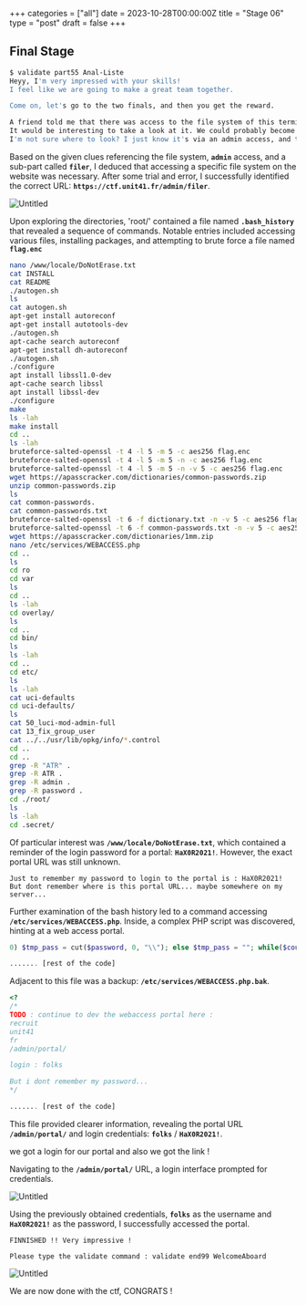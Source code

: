 +++
categories = ["all"]
date = 2023-10-28T00:00:00Z
title = "Stage 06"
type = "post"
draft = false
+++


## Final Stage

```bash
$ validate part55 Anal-Liste
Heyy, I'm very impressed with your skills!
I feel like we are going to make a great team together.

Come on, let's go to the two finals, and then you get the reward.

A friend told me that there was access to the file system of this terminal.
It would be interesting to take a look at it. We could probably become root?
I'm not sure where to look? I just know it's via an admin access, and then in a sub-part called filer.
```

Based on the given clues referencing the file system, **`admin`** access, and a sub-part called **`filer`**, I deduced that accessing a specific file system on the website was necessary. After some trial and error, I successfully identified the correct URL: **`https://ctf.unit41.fr/admin/filer`**.

![Untitled](/writeups/OrangeCTF-2023/Files/Untitled%2012.png)

Upon exploring the directories, 'root/' contained a file named **`.bash_history`** that revealed a sequence of commands. Notable entries included accessing various files, installing packages, and attempting to brute force a file named **`flag.enc`**

```bash
nano /www/locale/DoNotErase.txt
cat INSTALL
cat README
./autogen.sh
ls
cat autogen.sh
apt-get install autoreconf
apt-get install autotools-dev
./autogen.sh
apt-cache search autoreconf
apt-get install dh-autoreconf
./autogen.sh
./configure
apt install libssl1.0-dev
apt-cache search libssl
apt install libssl-dev
./configure
make
ls -lah
make install
cd ..
ls -lah
bruteforce-salted-openssl -t 4 -l 5 -m 5 -c aes256 flag.enc
bruteforce-salted-openssl -t 4 -l 5 -m 5 -n -c aes256 flag.enc
bruteforce-salted-openssl -t 4 -l 5 -m 5 -n -v 5 -c aes256 flag.enc
wget https://apasscracker.com/dictionaries/common-passwords.zip
unzip common-passwords.zip
ls
cat common-passwords.
cat common-passwords.txt
bruteforce-salted-openssl -t 6 -f dictionary.txt -n -v 5 -c aes256 flag.enc
bruteforce-salted-openssl -t 6 -f common-passwords.txt -n -v 5 -c aes256 flag.enc
wget https://apasscracker.com/dictionaries/1mm.zip
nano /etc/services/WEBACCESS.php
cd ..
ls
cd ro
cd var
ls
cd ..
ls -lah
cd overlay/
ls
cd ..
cd bin/
ls
ls -lah
cd ..
cd etc/
ls
ls -lah
cat uci-defaults
cd uci-defaults/
ls
cat 50_luci-mod-admin-full
cat 13_fix_group_user
cat ../../usr/lib/opkg/info/*.control
cd ..
cd ..
grep -R "ATR" .
grep -R ATR .
grep -R admin .
grep -R password .
cd ./root/
ls
ls -lah
cd .secret/
```

Of particular interest was **`/www/locale/DoNotErase.txt`**, which contained a reminder of the login password for a portal: **`HaX0R2021!`**. However, the exact portal URL was still unknown.

```text
Just to remember my password to login to the portal is : HaX0R2021!
But dont remember where is this portal URL... maybe somewhere on my server...
```

Further examination of the bash history led to a command accessing **`/etc/services/WEBACCESS.php`**. Inside, a complex PHP script was discovered, hinting at a web access portal.

```php
0) $tmp_pass = cut($password, 0, "\\"); else $tmp_pass = ""; while($count_tmp < $bslashcount) { $tmp_str = cut($password, $count_tmp, "\\"); $tmp_pass = $tmp_pass ."\\\\".$tmp_str; $count_tmp = $count_tmp + 1; } if($bslashcount > 0) $password = $tmp_pass; $commacount = cut_count($password, ","); $count_tmp = 1; if($bslashcount > 0) $tmp_pass = cut($password, 0, ","); else $tmp_pass = ""; while($count_tmp < $commacount) { $tmp_str = cut($password, $count_tmp, ","); $tmp_pass = $tmp_pass ."\\,".$tmp_str; $count_tmp = $count_tmp + 1; } if($commacount > 0) return $tmp_pass; else return $password; //end } function setup_wfa_account() { $ACCOUNT = "/var/run/storage_account_root"; /*for the admin is s

....... [rest of the code]
```

Adjacent to this file was a backup: **`/etc/services/WEBACCESS.php.bak`**.

```php
<?
/*
TODO : continue to dev the webaccess portal here :
recruit
unit41
fr
/admin/portal/

login : folks

But i dont remember my password...
*/

....... [rest of the code] 
```

This file provided clearer information, revealing the portal URL **`/admin/portal/`** and login credentials: **`folks`** / **`HaX0R2021!`**.

we got a login for our portal and also we got the link !

Navigating to the **`/admin/portal/`** URL, a login interface prompted for credentials.

![Untitled](/writeups/OrangeCTF-2023/Files/Untitled%2013.png)

Using the previously obtained credentials, **`folks`** as the username and **`HaX0R2021!`** as the password, I successfully accessed the portal.

```text
FINNISHED !! Very impressive !

Please type the validate command : validate end99 WelcomeAboard
```

![Untitled](/writeups/OrangeCTF-2023/Files/Untitled%2014.png)

We are now done with the ctf, CONGRATS !